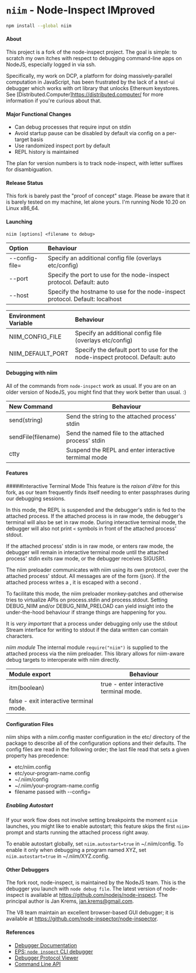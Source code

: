 # `niim` - Node-Inspect IMproved

```bash
npm install --global niim
```

#### About
This project is a fork of the node-inspect project.  The goal is simple: to
scratch my own itches with respect to debugging command-line apps on NodeJS,
especially logged in via ssh.

Specifically, my work on DCP, a platform for doing massively-parallel computation in
JavaScript, has been frustrated by the lack of a text-ui debugger which works with
ort library that unlocks Ethereum keystores. See [Distributed.Computer]https://distributed.computer/ for
more information if you're curious about that.

#### Major Functional Changes
* Can debug processes that require input on stdin
* Avoid startup pause can be disabled by default via config on a per-target basis
* Use randomized inspect port by default
* REPL history is maintained

The plan for version numbers is to track node-inspect, with letter suffixes 
for disambiguation.

#### Release Status
This fork is barely past the "proof of concept" stage. Please be aware that it is
barely tested on my machine, let alone yours.  I'm running Node 10.20 on Linux x86_64.

#### Launching
```niim [options] <filename to debug>```

| Option         | Behaviour |
|:---------------|:----------|
| --config-file= | Specify an additional config file (overlays etc/config) |
| --port         | Specify the port to use for the node-inspect protocol. Default: auto |
| --host         | Specify the hostname to use for the node-inspect protocol. Default: localhost |

| Environment Variable | Behaviour |
|:---------------------|:----------|
| NIIM_CONFIG_FILE     | Specify an additional config file (overlays etc/config) |
| NIIM_DEFAULT_PORT    | Specify the default port to use for the node-inspect protocol. Default: auto |

#### Debugging with niim
All of the commands from `node-inspect` work as usual.  If you are on an older version
of NodeJS, you might find that they work better than usual. :)

| New Command         | Behaviour |
|:--------------------|-----------|
| send(string)        | Send the string to the attached process' stdin |
| sendFile(filename)  | Send the named file to the attached process' stdin |
| ctty                | Suspend the REPL and enter interactive termimal mode |

#### Features
#####Interactive Terminal Mode
This feature is the *raison d'être* for this fork, as our team frequently finds itself needing to enter
passphrases during our debugging sessions.

In this mode, the REPL is suspended and the debugger's stdin is fed to the attached process. If the attached
process is in raw mode, the debugger's terminal will also be set in raw mode.  During interactive terminal
mode, the debugger will also not print `<` symbols in front of the attached process' stdout.

If the attached process' stdin is in raw mode, or enters raw mode, the debugger will remain in interactive
terminal mode until the attached process' stdin exits raw mode, or the debugger receives SIGUSR1.

The niim preloader communicates with niim using its own protocol, over the attached process' stdout. All
messages are of the form <NUL>{json}<NUL>.  If the attached process writes a <NUL>, it is escaped with
a second <NUL>.

To facilitate this mode, the niim preloader monkey-patches and otherwise tries to virtualize APIs
on process.stdin and process.stdout. Setting DEBUG_NIIM and/or DEBUG_NIIM_PRELOAD can yield insight
into the under-the-hood behaviour if strange things are happening for you.

It is *very important* that a process under debugging only use the stdout Stream interface for writing
to stdout if the data written can contain <NUL> characters.

*niim module*
The internal module `require("niim")` is supplied to the attached process via the niim preloader. This
library allows for niim-aware debug targets to interoperate with niim directly.

| Module export       | Behaviour |
|:--------------------|-----------|
| itm(boolean)        | true - enter interactive terminal mode.
                        false - exit interactive terminal mode. |

#### Configuration Files
niim ships with a niim.config master configuration in the etc/ directory of the package to describe all
of the configuration options and their defaults. The config files are read in the following order; the
last file read that sets a given property has precedence:
 - etc/niim.config
 - etc/your-program-name.config
 - ~/.niim/config
 - ~/.niim/your-program-name.config
 - filename passed with --config=

##### Enabling Autostart
If your work flow does not involve setting breakpoints the moment `niim` launches, you might like to
enable autostart; this feature skips the first `niim> ` prompt and starts running the attached process
right away.

To enable autostart globally, set `niim.autostart=true` in ~/.niim/config.  To enable it only when 
debugging a program named XYZ, set `niim.autostart=true` in ~/.niim/XYZ.config.

#### Other Debuggers
The fork root, node-inspect, is maintained by the NodeJS team. This is the 
debugger you launch with `node debug file`. The latest version of node-inspect
is available at https://github.com/nodejs/node-inspect. The principal author is
Jan Krems, jan.krems@gmail.com.

The V8 team maintain an excellent browser-based GUI debugger; it is available
at https://github.com/node-inspector/node-inspector.

#### References
* [Debugger Documentation](https://nodejs.org/api/debugger.html)
* [EPS: `node inspect` CLI debugger](https://github.com/nodejs/node-eps/pull/42)
* [Debugger Protocol Viewer](https://chromedevtools.github.io/debugger-protocol-viewer/)
* [Command Line API](https://developers.google.com/web/tools/chrome-devtools/debug/command-line/command-line-reference?hl=en)
